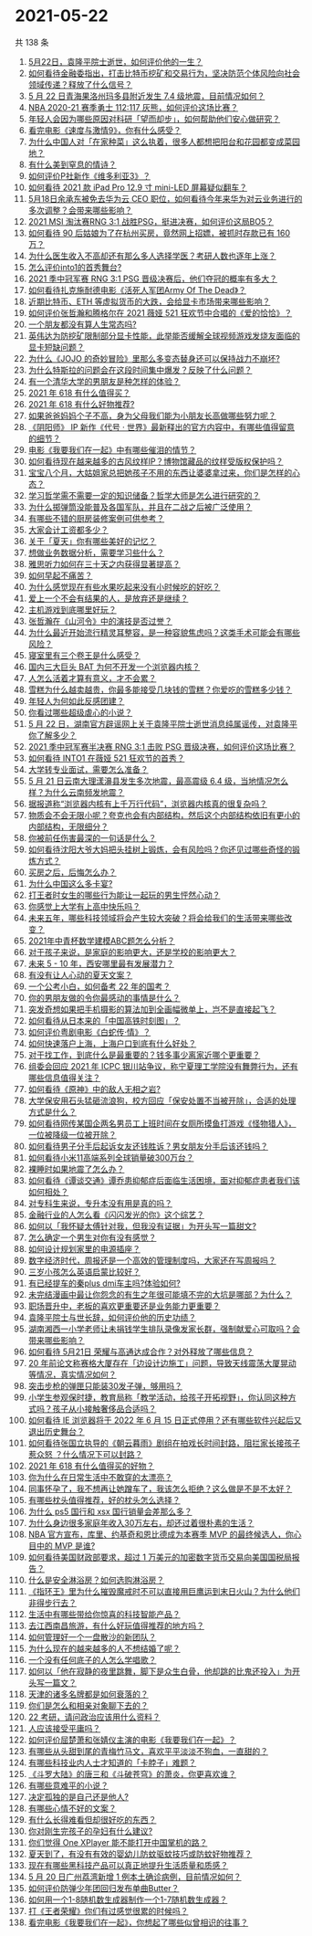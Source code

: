 # 2021-05-22

共 138 条

<!-- BEGIN -->
<!-- 最后更新时间 Sat May 22 2021 14:03:47 GMT+0800 (China Standard Time) -->

1. [5月22日，袁隆平院士逝世，如何评价他的一生？](https://www.zhihu.com/question/460808291)
2. [如何看待金融委指出，打击比特币挖矿和交易行为，坚决防范个体风险向社会领域传递？释放了什么信号？](https://www.zhihu.com/question/460721703)
3. [5 月 22 日青海果洛州玛多县附近发生 7.4
   级地震，目前情况如何？](https://www.zhihu.com/question/460748606)
4. [NBA 2020-21 赛季勇士 112:117
   灰熊，如何评价这场比赛？](https://www.zhihu.com/question/460759917)
5. [年轻人会因为哪些原因对科研「望而却步」，如何帮助他们安心做研究？](https://www.zhihu.com/question/459947587)
6. [看完电影《速度与激情9》，你有什么感受？](https://www.zhihu.com/question/333674020)
7. [为什么中国人对「在家种菜」这么执着，很多人都想把阳台和花园都变成菜园地？](https://www.zhihu.com/question/460289845)
8. [有什么美到窒息的情诗？](https://www.zhihu.com/question/440809465)
9. [如何评价P社新作《维多利亚3》？](https://www.zhihu.com/question/460679693)
10. [如何看待 2021 款 iPad Pro 12.9 寸 mini-LED
    屏幕疑似翻车？](https://www.zhihu.com/question/460637864)
11. [5月18日余承东被免去华为云 CEO
    职位，如何看待今年来华为对云业务进行的多次调整？会带来哪些影响？](https://www.zhihu.com/question/460199755)
12. [2021 MSI 淘汰赛RNG 3:1
    战胜PSG，挺进决赛，如何评价这局BO5？](https://www.zhihu.com/question/460740119)
13. [如何看待 90 后姑娘为了在杭州买房，竟然网上招嫖，被抓时存款已有 160
    万？](https://www.zhihu.com/question/460671555)
14. [为什么医生收入不高却还有那么多人选择学医？考研人数也逐年上涨？](https://www.zhihu.com/question/459240182)
15. [怎么评价into1的首秀舞台?](https://www.zhihu.com/question/460733151)
16. [2021 季中冠军赛 RNG 3:1 PSG
    晋级决赛后，他们夺冠的概率有多大？](https://www.zhihu.com/question/460740863)
17. [如何看待扎克施耐德电影《活死人军团Army Of The
    Dead》？](https://www.zhihu.com/question/460696355)
18. [近期比特币、ETH 等虚拟货币的大跌，会给显卡市场带来哪些影响？](https://www.zhihu.com/question/460428645)
19. [如何评价张哲瀚和腾格尔在 2021 薇娅 521
    狂欢节中合唱的《爱的恰恰》？](https://www.zhihu.com/question/460694924)
20. [一个朋友都没有算人生常态吗?](https://www.zhihu.com/question/460171509)
21. [英伟达为防挖矿限制部分显卡性能，此举能否缓解全球视频游戏发烧友面临的显卡短缺问题？](https://www.zhihu.com/question/460253316)
22. [为什么《JOJO
    的奇妙冒险》里那么多变态替身还可以保持战力不崩坏?](https://www.zhihu.com/question/458639619)
23. [为什么特斯拉的问题会在这段时间集中爆发？反映了什么问题？](https://www.zhihu.com/question/460594922)
24. [有一个清华大学的男朋友是种怎样的体验？](https://www.zhihu.com/question/30174174)
25. [2021 年 618 有什么值得买？](https://www.zhihu.com/question/456666024)
26. [2021 年 618 有什么好物推荐?](https://www.zhihu.com/question/458815399)
27. [如果爸爸妈妈个子不高，身为父母我们能为小朋友长高做哪些努力呢？](https://www.zhihu.com/question/458666216)
28. [《阴阳师》 IP 新作《代号 ·
    世界》最新释出的官方内容中，有哪些值得留意的细节？](https://www.zhihu.com/question/459874969)
29. [电影《我要我们在一起》中有哪些催泪的情节？](https://www.zhihu.com/question/460499411)
30. [如何看待现在越来越多的古风纹样IP？博物馆藏品的纹样受版权保护吗？](https://www.zhihu.com/question/460605098)
31. [宝宝八个月，大姑姐家总把她孩子不用的东西让婆婆拿过来，你们是怎样的心态？](https://www.zhihu.com/question/460493652)
32. [学习哲学需不需要一定的知识储备？哲学大师是怎么进行研究的？](https://www.zhihu.com/question/460630619)
33. [为什么掷弹筒没能普及各国军队，并且在二战之后被广泛使用？](https://www.zhihu.com/question/66856793)
34. [有哪些不错的厨房装修案例可供参考？](https://www.zhihu.com/question/384221517)
35. [大家会计工资都多少？](https://www.zhihu.com/question/392926139)
36. [关于「夏天」你有哪些美好的记忆？](https://www.zhihu.com/question/459880507)
37. [想做业务数据分析，需要学习些什么？](https://www.zhihu.com/question/398710052)
38. [雅思听力如何在三十天之内获得显著提高？](https://www.zhihu.com/question/363190794)
39. [如何早起不痛苦？](https://www.zhihu.com/question/459347229)
40. [为什么感觉现在有些水果吃起来没有小时候吃的好吃？](https://www.zhihu.com/question/393480064)
41. [爱上一个不会有结果的人，是放弃还是继续？](https://www.zhihu.com/question/459414200)
42. [主机游戏到底哪里好玩？](https://www.zhihu.com/question/459527096)
43. [张哲瀚在《山河令》中的演技是否过誉？](https://www.zhihu.com/question/458405270)
44. [为什么最近开始流行精灵耳整容，是一种容貌焦虑吗？这类手术可能会有哪些风险？](https://www.zhihu.com/question/460614037)
45. [寝室里有三个卷王是什么感受？](https://www.zhihu.com/question/431850162)
46. [国内三大巨头 BAT 为何不开发一个浏览器内核？](https://www.zhihu.com/question/30379346)
47. [人怎么活着才算有意义，才不会累？](https://www.zhihu.com/question/453340986)
48. [雪糕为什么越卖越贵，你最多能接受几块钱的雪糕？你爱吃的雪糕多少钱？](https://www.zhihu.com/question/460502728)
49. [年轻人为何如此反感团建？](https://www.zhihu.com/question/459343916)
50. [你看过哪些超级虐心的小说？](https://www.zhihu.com/question/367888369)
51. [5 月 22
    日，湖南官方辟谣网上关于袁隆平院士逝世消息纯属谣传，对袁隆平你了解多少？](https://www.zhihu.com/question/460789538)
52. [2021 季中冠军赛半决赛 RNG 3:1 击败 PSG
    晋级决赛，如何评价这场比赛？](https://www.zhihu.com/question/460694808)
53. [如何看待 INTO1 在薇娅 521 狂欢节的首秀？](https://www.zhihu.com/question/460729962)
54. [大学转专业面试，需要怎么准备？](https://www.zhihu.com/question/268564002)
55. [5 月 21 日云南大理漾濞县发生多次地震，最高震级 6.4
    级，当地情况怎么样？为什么云南频发地震？](https://www.zhihu.com/question/460710387)
56. [据报道称“浏览器内核有上千万行代码”，浏览器内核真的很复杂吗？](https://www.zhihu.com/question/290767285)
57. [物质会不会无限小呢？夸克也会有内部结构，然后这个内部结构依旧有更小的内部结构，无限细分？](https://www.zhihu.com/question/453085834)
58. [你被前任伤害最深的一句话是什么？](https://www.zhihu.com/question/314118050)
59. [如何看待沈阳大爷大妈把头挂树上锻炼，会有风险吗？你还见过哪些奇怪的锻炼方式？](https://www.zhihu.com/question/460587693)
60. [买房之后，后悔怎么办？](https://www.zhihu.com/question/40239317)
61. [为什么中国这么多卡宴?](https://www.zhihu.com/question/459509571)
62. [打王者时女生的哪些行为能让一起玩的男生怦然心动？](https://www.zhihu.com/question/428822246)
63. [你感觉上大学有上高中快乐吗？](https://www.zhihu.com/question/454455954)
64. [未来五年，哪些科技领域将会产生较大突破？将会给我们的生活带来哪些改变？](https://www.zhihu.com/question/459934017)
65. [2021年中青杯数学建模ABC题怎么分析？](https://www.zhihu.com/question/460316583)
66. [对于孩子来说，是家庭的影响更大，还是学校的影响更大？](https://www.zhihu.com/question/460299231)
67. [未来 5 - 10 年，西安哪里最有发展潜力？](https://www.zhihu.com/question/459738987)
68. [有没有让人心动的夏天文案？](https://www.zhihu.com/question/454237934)
69. [一个公考小白，如何备考 22 年的国考？](https://www.zhihu.com/question/447760134)
70. [你的男朋友做的令你最感动的事情是什么？](https://www.zhihu.com/question/22586649)
71. [突发奇想如果把手机摄影的算法加到全画幅微单上，岂不是直接起飞？](https://www.zhihu.com/question/460487304)
72. [如何看待从日本来的「中国高铁时刻图」？](https://www.zhihu.com/question/460449331)
73. [如何评价粤剧电影《白蛇传·情》？](https://www.zhihu.com/question/362956135)
74. [如何快速落户上海，上海户口到底有什么好处？](https://www.zhihu.com/question/455579654)
75. [对于找工作，到底什么是最重要的？钱多事少离家近哪个更重要？](https://www.zhihu.com/question/460301889)
76. [组委会回应 2021 年 ICPC
    银川站争议，称宁夏理工学院没有舞弊行为，还有哪些信息值得关注？](https://www.zhihu.com/question/460422916)
77. [如何看待《原神》中的敌人无相之岩?](https://www.zhihu.com/question/460131449)
78. [大学保安用石头猛砸流浪狗，校方回应「保安处置不当被开除」，合适的处理方式是什么？](https://www.zhihu.com/question/460532916)
79. [如何看待网传某国企两名男员工上班时间在女厕所摸鱼打游戏《怪物猎人》，一位被降级一位被开除？](https://www.zhihu.com/question/460463560)
80. [如何看待男子分手后起诉女友还钱胜诉？男女朋友分手后该还钱吗？](https://www.zhihu.com/question/460598798)
81. [如何看待小米11高端系列全球销量破300万台？](https://www.zhihu.com/question/460645107)
82. [裸睡时如果地震了怎么办？](https://www.zhihu.com/question/23204731)
83. [如何看待《谭谈交通》谭乔患抑郁症后面临生活困境，面对抑郁症患者我们该如何相处？](https://www.zhihu.com/question/460156746)
84. [对专科生来说，专升本没有用是真的吗？](https://www.zhihu.com/question/456766596)
85. [金融行业的人怎么看《闪闪发光的你》这个综艺？](https://www.zhihu.com/question/455159005)
86. [如何以「我怀疑太傅针对我，但我没有证据」为开头写一篇甜文?](https://www.zhihu.com/question/453335179)
87. [怎么确定一个男生对你有没有感觉？](https://www.zhihu.com/question/323966917)
88. [如何设计规划家里的电源插座？](https://www.zhihu.com/question/25740178)
89. [数字经济时代，周报还是一个高效的管理制度吗，大家还在写周报吗？](https://www.zhihu.com/question/460463321)
90. [三岁小孩怎么英语启蒙比较好？](https://www.zhihu.com/question/437634195)
91. [有已经提车的秦plus dmi车主吗?体验如何?](https://www.zhihu.com/question/449778341)
92. [未完结漫画中最让你怨念的有生之年很可能填不完的大坑是哪部？为什么？](https://www.zhihu.com/question/38023403)
93. [职场晋升中，老板的喜欢更重要还是业务能力更重要？](https://www.zhihu.com/question/453930494)
94. [袁隆平院士与世长辞，如何评价他的历史功绩？](https://www.zhihu.com/question/460777314)
95. [湖南湘西一小学老师让未捐钱学生排队录像发家长群，强制献爱心可取吗？会带来哪些影响？](https://www.zhihu.com/question/460499002)
96. [如何看待 5月21日 荣耀与高通达成合作？对外释放了哪些信息？](https://www.zhihu.com/question/460652137)
97. [20
    年前论文称赛格大厦存在「边设计边施工」问题，导致天线震荡大厦晃动等情况，真实情况如何？](https://www.zhihu.com/question/460377984)
98. [突击步枪的弹匣只能装30发子弹，够用吗？](https://www.zhihu.com/question/460089638)
99. [小学生参观保时捷，教育局称「教学活动，给孩子开拓视野」，你认同这种方式吗？孩子从小接触奢侈品合适吗？](https://www.zhihu.com/question/460469192)
100. [如何看待 IE 浏览器将于 2022 年 6 月 15
     日正式停用？还有哪些软件兴起后又退出历史舞台？](https://www.zhihu.com/question/460502307)
101. [如何看待张国立执导的《朝云暮雨》剧组在拍戏长时间封路，阻拦家长接孩子惹众怒
     ？什么情况下可以封路？](https://www.zhihu.com/question/460494090)
102. [2021 年 618 有什么值得买的好物？](https://www.zhihu.com/question/396495999)
103. [你为什么在日常生活中不敢穿的太漂亮？](https://www.zhihu.com/question/31434644)
104. [同事怀孕了，我不想再让她蹭车了，我该怎么拒绝？这么做是不是不太好？](https://www.zhihu.com/question/423335938)
105. [有哪些枕头值得推荐，好的枕头怎么选择？](https://www.zhihu.com/question/27206297)
106. [为什么 ps5 国行和 xsx 国行销量会差那么多？](https://www.zhihu.com/question/460312449)
107. [为什么身边很多家庭年收入30万左右，却还过着很朴素的生活？](https://www.zhihu.com/question/307170588)
108. [NBA 官方宣布，库里、约基奇和恩比德成为本赛季 MVP 的最终候选人，你心目中的 MVP
     是谁?](https://www.zhihu.com/question/460607116)
109. [如何看待美国财政部要求，超过 1
     万美元的加密数字货币交易向美国国税局报告？](https://www.zhihu.com/question/460565715)
110. [什么是安全淋浴房？如何选购淋浴房？](https://www.zhihu.com/question/33569945)
111. [《指环王》里为什么摧毁魔戒时不可以直接用巨鹰运到末日火山？为什么他们非得步行去？](https://www.zhihu.com/question/55276529)
112. [生活中有哪些带给你惊喜的科技智能产品？](https://www.zhihu.com/question/57083905)
113. [去江西南昌旅游，有什么好玩值得推荐的地方吗？](https://www.zhihu.com/question/348057500)
114. [如何管理好一个一盘散沙的新团队？](https://www.zhihu.com/question/451134413)
115. [为什么现在的越来越多的人不想结婚了呢？](https://www.zhihu.com/question/459195366)
116. [一个没有任何底子的人怎么学唱歌？](https://www.zhihu.com/question/280659429)
117. [如何以「他在寂静的夜里跳舞，脚下是众生白骨，他却跳的比鬼还投入」为开头写一篇文？](https://www.zhihu.com/question/454523695)
118. [天津的诸多名牌都是如何衰落的？](https://www.zhihu.com/question/456959720)
119. [你们是怎么和相亲对象聊下去的？](https://www.zhihu.com/question/374758016)
120. [22 考研，请问政治应该用什么资料？](https://www.zhihu.com/question/459489621)
121. [人应该接受平庸吗？](https://www.zhihu.com/question/458767652)
122. [如何评价屈楚萧和张婧仪主演的电影《我要我们在一起》？](https://www.zhihu.com/question/455753519)
123. [有哪些从头甜到尾的青梅竹马文，喜欢平平淡淡不狗血，一直甜的？](https://www.zhihu.com/question/374405076)
124. [有哪些科技业内人士才知道的「卡脖子」难题？](https://www.zhihu.com/question/459892523)
125. [《斗罗大陆》的唐三和《斗破苍穹》的萧炎，你更喜欢谁？](https://www.zhihu.com/question/452795822)
126. [有哪些意难平的小说？](https://www.zhihu.com/question/444454638)
127. [决定孤独的是自己还是他人?](https://www.zhihu.com/question/457656919)
128. [有哪些心情不好的文案？](https://www.zhihu.com/question/455523815)
129. [有什么长得难看但却很好吃的东西？](https://www.zhihu.com/question/37551688)
130. [你对刚生完孩子的孕妇有什么建议?](https://www.zhihu.com/question/365947547)
131. [你们觉得 One XPlayer 能不能打开中国掌机的路？](https://www.zhihu.com/question/460244945)
132. [夏天到了，有没有有效的婴幼儿防蚊驱蚊技巧或防蚊好物推荐？](https://www.zhihu.com/question/459386355)
133. [现在有哪些黑科技产品可以真正地提升生活质量和质感？](https://www.zhihu.com/question/458997853)
134. [5 月 20 日广州荔湾新增 1
     例本土确诊病例，目前情况如何？](https://www.zhihu.com/question/460600280)
135. [如何评价防弹少年团回归发布单曲Butter？](https://www.zhihu.com/question/460629934)
136. [如何用一个1-8随机数生成器制作一个1-7随机数生成器？](https://www.zhihu.com/question/47038069)
137. [打《王者荣耀》你们有过感觉很累的时候吗？](https://www.zhihu.com/question/460021068)
138. [看完电影《我要我们在一起》，你想起了哪些似曾相识的往事？](https://www.zhihu.com/question/460495904)

<!-- END -->
